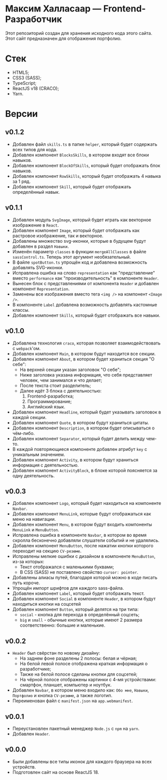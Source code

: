 # Максим Халласаар — Frontend-Разработчик

Этот репозиторий создан для хранения исходного кода этого сайта. Этот сайт предназначен для отображения портфолио.

# Стек

- HTML5;
- CSS3 (SASS);
- TypeScript;
- ReactJS v18 (CRACO);
- Yarn.

# Версии

## v0.1.2

- Добавлен файл `skills.ts` в папке `helper`, который будет содержать всех типов для кода.
- Добавлен компонент `BlocksSkills`, в котором входят все блоки навыков.
- Добавлен компонент `BlockOfSkills`, который будет отображать блок навыков.
- Добавлен компонент `RowSkills`, который будет отображать 4 навыка за 1 ряд.
- Добавлен компонент `Skill`, который будет отображать определённый навык.

## v0.1.1

- Добавлен модуль `SvgImage`, который будет играть как векторное изображение в `React`.
- Добавлен компонент `Image`, который будет отображать как растровое изображение, так и векторное.
- Добавлены множество svg-иконки, которые в будущем будут добавлен в раздел `Навыки`.
- Изменён параметр `classes` в функции `mergeAllClasses` в файле `sassControl.ts`. Теперь этот аргумент необязательный.
- В файле `spotButton.ts` упрощён код и добавлена возможность добавлять SVG-иконки.
- Исправлена ошибка на слово `representation` как "представление" вместо `performance` как "производительность" в компоненте `Header`.
- Вынесен блок с представлениями от компонента `Header` и добавлен компонент `Representation`.
- Заменены все изображения вместо тега `<img />` на компонент `<Image />`.
- В компоненте `Label` добавлена возможность добавлять кастомные классы.
- Добавлен компонент `Skills`, который будет отображать все навыки.

## v0.1.0

- Добавлена технология `craco`, которая позволяет взаимодействовать с `webpack`'ом.
- Добавлен компонент `Main`, в котором будут находится все секции.
- Добавлен компонент `About`, в котором будет храниться секция "О себе":
  - На верхней секции указан заголовок "О себе";
  - Ниже заголовка указана информация, что себя представляет человек, чем занимался и что делает;
  - После текста стоит разделитель;
  - Далее идёт 3 блока с деятельностью:
    1. Frontend-разработка;
    2. Программирование;
    3. Английский язык.
- Добавлен компонент `Headline`, который будет указывать заголовок в каждой секции.
- Добавлен компонент `Quote`, в котором будут храниться цитаты.
- Добавлен компонент `Description`, в котором будет описываться о чём-либо.
- Добавлен компонент `Separator`, который будет делить между чем-то.
- В каждой повторяющиеся компоненте добавлен атрибут `key` с уникальным значением.
- Добавлен компонент `Activity`, в котором будут храниться информация с деятельностью.
- Добавлен компонент `ActivityBlock`, в блоке которой поясняется за одну деятельность.

## v0.0.3

- Добавлен компонент `Logo`, который будет находиться на компоненте `Navbar`.
- Добавлен компонент `MenuLink`, которые будут отображаться как меню на навигации.
- Добавлен компонент `Menu`, в котором будут входить компоненты `MenuLink` и `MenuButton`.
- Исправлена ошибка в компоненте `Navbar`, в котором во время скролла бесконечно добавляли слушатели событий и не удалялись.
- Добавлен компонент `MenuButton`, после нажатии кнопки которого переходит на секцию `CV-резюме`.
- Исправлены мелкие ошибки с дизайном в компоненте `MenuButton`, из-за которых:
  - Текст отображался с маленькими буквами;
  - В CSS (SASS) не поставлено свойство `cursor: pointer`.
- Добавлены алиасы путей, благодаря которой можно в коде писать путь короче.
- Упрощён импорт шрифтов для каждого sass-файла.
- Добавлен компонент `Label`, который будет отображать текст.
- Добавлен компонент `Social` в компоненте `Header`, в котором будут находиться кнопки на соцсетей
- Добавлен компонент `Button`, который делятся на три типа:
  - `social` - кнопка для перехода в определённый соцсеть;
  - `big` и `small` - обычные кнопки, которые имеют 2 размера соответственно: большие и маленькие.

## v0.0.2

- `Header` был свёрстан по новому дизайну:
  - На заднем фоне разделены 2 полосы: белая и чёрная;
  - На белой левой полосе отображена краткая информация о разработчике;
  - Также на белой полосе сделаны кнопки для соцсетей;
  - На чёрной полосе отображены картинки с 4-мя устройствами: смартфон, планшет, компьютер и ноутбук.
- Добавлен `Navbar`, в котором меню входило как: `Обо мне`, `Навыки`, `Портфолио` и кнопка `CV-резюме`, а также логотип.
- Переименован файл с `manifest.json` на `app.webmanifest`.

## v0.0.1

- Переустановлен пакетный менеджер `Node.js` с `npm` на `yarn`.
- Добавлен `Header`.

## v0.0.0

- Были добавлены все типы иконок для каждого браузера на всех устройств.
- Подготовлен сайт на основе ReactJS 18.
